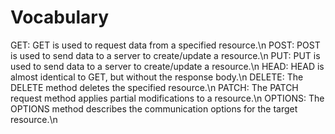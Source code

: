 # Vocabulary
GET: GET is used to request data from a specified resource.\n
POST: POST is used to send data to a server to create/update a resource.\n
PUT: PUT is used to send data to a server to create/update a resource.\n
HEAD: HEAD is almost identical to GET, but without the response body.\n
DELETE: The DELETE method deletes the specified resource.\n
PATCH: The PATCH request method applies partial modifications to a resource.\n
OPTIONS: The OPTIONS method describes the communication options for the target resource.\n
